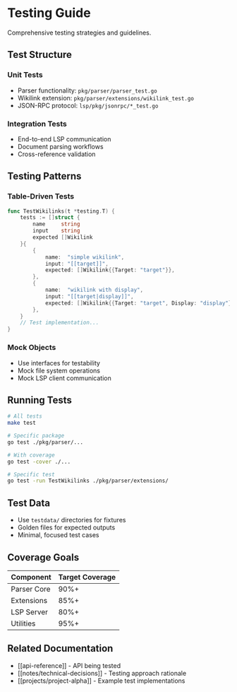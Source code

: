 # Testing Guide

Comprehensive testing strategies and guidelines.

## Test Structure

### Unit Tests
- Parser functionality: `pkg/parser/parser_test.go`
- Wikilink extension: `pkg/parser/extensions/wikilink_test.go`
- JSON-RPC protocol: `lsp/pkg/jsonrpc/*_test.go`

### Integration Tests
- End-to-end LSP communication
- Document parsing workflows
- Cross-reference validation

## Testing Patterns

### Table-Driven Tests

```go
func TestWikilinks(t *testing.T) {
    tests := []struct {
        name     string
        input    string
        expected []Wikilink
    }{
        {
            name:  "simple wikilink",
            input: "[[target]]",
            expected: []Wikilink{{Target: "target"}},
        },
        {
            name:  "wikilink with display",
            input: "[[target|display]]",
            expected: []Wikilink{{Target: "target", Display: "display"}},
        },
    }
    // Test implementation...
}
```

### Mock Objects
- Use interfaces for testability
- Mock file system operations
- Mock LSP client communication

## Running Tests

```bash
# All tests
make test

# Specific package
go test ./pkg/parser/...

# With coverage
go test -cover ./...

# Specific test
go test -run TestWikilinks ./pkg/parser/extensions/
```

## Test Data

- Use `testdata/` directories for fixtures
- Golden files for expected outputs
- Minimal, focused test cases

## Coverage Goals

| Component | Target Coverage |
|-----------|----------------|
| Parser Core | 90%+ |
| Extensions | 85%+ |
| LSP Server | 80%+ |
| Utilities | 95%+ |

## Related Documentation

- [[api-reference]] - API being tested
- [[notes/technical-decisions]] - Testing approach rationale
- [[projects/project-alpha]] - Example test implementations